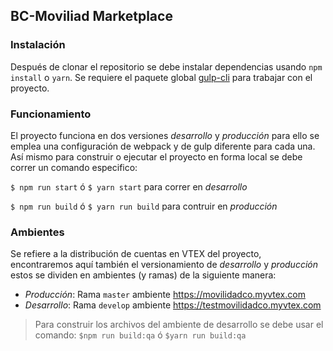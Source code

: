 ## BC-Moviliad Marketplace

### Instalación
Después de clonar el repositorio se debe instalar dependencias usando `npm install` o `yarn`. Se requiere el paquete global [gulp-cli](https://gulpjs.com/docs/en/getting-started/quick-start#install-the-gulp-command-line-utility) para trabajar con el proyecto.

### Funcionamiento
El proyecto funciona en dos versiones *desarrollo* y *producción* para ello se emplea una configuración de webpack y de gulp diferente para cada una. Así mismo para construir o ejecutar el proyecto en forma local se debe correr un comando especifico:

`$ npm run start` ó `$ yarn start` para correr en *desarrollo*


`$ npm run build` ó `$ yarn run build` para contruir en *producción*

### Ambientes
Se refiere a la distribución de cuentas en VTEX del proyecto, encontraremos aquí también el versionamiento de *desarrollo* y *producción* estos se dividen en ambientes (y ramas) de la siguiente manera:

- *Producción*: Rama `master` ambiente https://movilidadco.myvtex.com
- *Desarrollo*: Rama `develop` ambiente https://testmovilidadco.myvtex.com

> Para construir los archivos del ambiente de desarrollo se debe usar el comando:
> `$npm run build:qa` ó `$yarn run build:qa`
